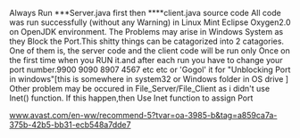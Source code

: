 Always Run ***Server.java first then ****client.java source code
All code was run successfully (without any Warning) in Linux Mint Eclipse Oxygen2.0 on OpenJDK environment. 
The Problems may arise in Windows System as they Block the Port.This shitty things can be catagorized into 2 catagories.
One of them is, the server code and the client code will be run only Once on the first time when you RUN it.and after each run you have to change your port number.9900 9090 8907 4567 etc etc or 'Gogol' it for "Unblocking Port in windows"[this is somewhere in system32 or Windows folder in OS drive ] 
Other problem may be occured in File_Server/File_Client as i didn't  use Inet() function. If this happen,then Use Inet function to assign Port

www.avast.com/en-ww/recommend-5?tvar=oa-3985-b&tag=a859ca7a-375b-42b5-bb31-ecb548a7dde7
